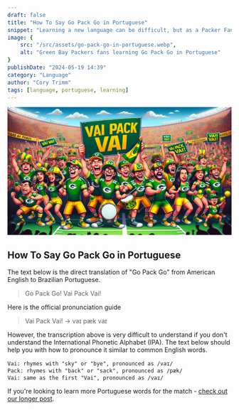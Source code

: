 ```yaml
---
draft: false
title: "How To Say Go Pack Go in Portuguese"
snippet: "Learning a new language can be difficult, but as a Packer Fan, there is one phrase you should know."
image: {
    src: "/src/assets/go-pack-go-in-portuguese.webp",
    alt: "Green Bay Packers fans learning Go Pack Go in Portuguese"
}
publishDate: "2024-05-19 14:39"
category: "Language"
author: "Cory Trimm"
tags: [language, portuguese, learning]
---
```


![Photo of an AI generated group of Packers fans cheering Vai Pack Vai](/src/assets/go-pack-go-in-portuguese.webp)

## How To Say Go Pack Go in Portuguese

The text below is the direct translation of "Go Pack Go" from American English to Brazilian Portuguese. 

> Go Pack Go!
> Vai Pack Vai!

Here is the official pronunciation guide
> Vai Pack Vai! → vaɪ pæk vaɪ

However, the transcription above is very difficult to understand if you don't understand the International Phonetic Alphabet (IPA). The text below should help you with how to pronounce it similar to common English words.

```
Vai: rhymes with "sky" or "bye", pronounced as /vaɪ/
Pack: rhymes with "back" or "sack", pronounced as /pæk/
Vai: same as the first "Vai", pronounced as /vaɪ/
```

If you're looking to learn more Portuguese words for the match - [check out our longer post](/blog/brazilian-portuguese-phrases-for-americans/).

